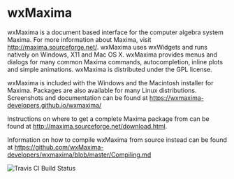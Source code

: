 
wxMaxima
========

wxMaxima is a document based interface for the computer algebra system
Maxima.  For more information about Maxima, visit
http://maxima.sourceforge.net/.  wxMaxima uses wxWidgets and runs
natively on Windows, X11 and Mac OS X.  wxMaxima provides menus and
dialogs for many common Maxima commands, autocompletion, inline plots
and simple animations. wxMaxima is distributed under the GPL license.

wxMaxima is included with the Windows and the Macintosh installer for
Maxima. Packages are also available for many Linux distributions. Screenshots
and documentation can be found at https://wxmaxima-developers.github.io/wxmaxima/



Instructions on where to get a complete Maxima package from
can be found at http://maxima.sourceforge.net/download.html.

Information on how to compile wxMaxima from source instead can be
found at https://github.com/wxMaxima-developers/wxmaxima/blob/master/Compiling.md


![Travis CI Build Status](https://travis-ci.org/wxMaxima-developers/wxmaxima.svg?branch=master)

